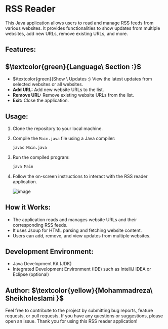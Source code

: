 
# RSS Reader

This Java application allows users to read and manage RSS feeds from various websites. It provides functionalities to show updates from multiple websites, add new URLs, remove existing URLs, and more.

## Features:
## $\textcolor{green}{Language\ Section :\}$
-  $\textcolor{green}{Show \ Updates :\} View the latest updates from selected websites or all websites.
- **Add URL:** Add new website URLs to the list.
- **Remove URL:** Remove existing website URLs from the list.
- **Exit:** Close the application.

## Usage:
1. Clone the repository to your local machine.
2. Compile the `Main.java` file using a Java compiler:
   ```bash
   javac Main.java
   ```
3. Run the compiled program:
   ```bash
   java Main
   ```
4. Follow the on-screen instructions to interact with the RSS reader application.

   ![image](https://github.com/MohammadrezaSheikholeslami84/RSS-Reader-Java/assets/166950228/a5dc2f2d-7cb2-4b86-954d-019d5c70393a)


## How it Works:
- The application reads and manages website URLs and their corresponding RSS feeds.
- It uses Jsoup for HTML parsing and fetching website content.
- Users can add, remove, and view updates from multiple websites.

## Development Environment:
- Java Development Kit (JDK)
- Integrated Development Environment (IDE) such as IntelliJ IDEA or Eclipse (optional)


## Author: $\textcolor{yellow}{Mohammadreza\ Sheikholeslami \}$

Feel free to contribute to the project by submitting bug reports, feature requests, or pull requests. If you have any questions or suggestions, please open an issue. Thank you for using this RSS reader application!

